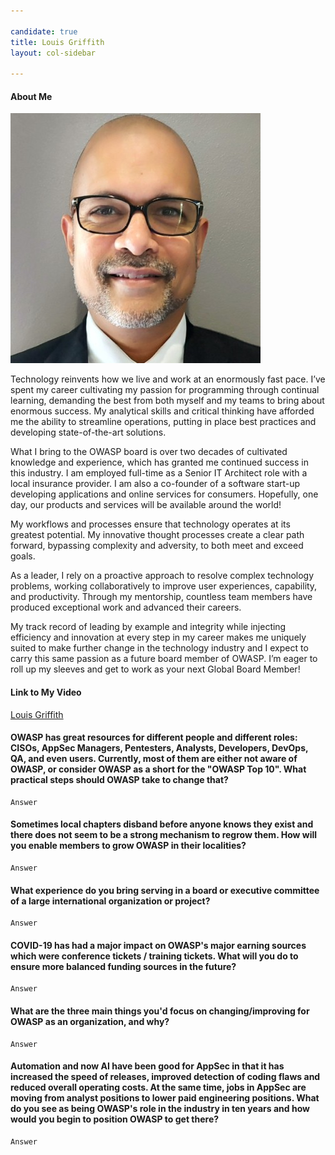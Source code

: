 ```yaml
---

candidate: true
title: Louis Griffith
layout: col-sidebar

---
```


#### About Me
![Louis Griffith](assets/images/louis_griffith.jpeg)

Technology reinvents how we live and work at an enormously fast pace. I’ve spent my career cultivating my passion for programming through continual learning, demanding the best from both myself and my teams to bring about enormous success. My analytical skills and critical thinking have afforded me the ability to streamline operations, putting in place best practices and developing state-of-the-art solutions.

What I bring to the OWASP board is over two decades of cultivated knowledge and experience, which has granted me continued success in this industry. I am employed full-time as a Senior IT Architect role with a local insurance provider. I am also a co-founder of a software start-up developing applications and online services for consumers.  Hopefully, one day, our products and services will be available around the world!

My workflows and processes ensure that technology operates at its greatest potential. My innovative thought processes create a clear path forward, bypassing complexity and adversity, to both meet and exceed goals.

As a leader, I rely on a proactive approach to resolve complex technology problems, working collaboratively to improve user experiences, capability, and productivity. Through my mentorship, countless team members have produced exceptional work and advanced their careers.

My track record of leading by example and integrity while injecting efficiency and innovation at every step in my career makes me uniquely suited to make further change in the technology industry and I expect to carry this same passion as a future board member of OWASP. 
I’m eager to roll up my sleeves and get to work as your next Global Board Member!


#### Link to My Video
[Louis Griffith](#)

#### OWASP has great resources for different people and different roles: CISOs, AppSec Managers, Pentesters, Analysts, Developers, DevOps, QA, and even users. Currently, most of them are either not aware of OWASP, or consider OWASP as a short for the "OWASP Top 10". What practical steps should OWASP take to change that?
```
Answer
```

#### Sometimes local chapters disband before anyone knows they exist and there does not seem to be a strong mechanism to regrow them. How will you enable members to grow OWASP in their localities?
```
Answer
```

#### What experience do you bring serving in a board or executive committee of a large international organization or project?
```
Answer
```

#### COVID-19 has had a major impact on OWASP's major earning sources which were conference tickets / training tickets. What will you do to ensure more balanced funding sources in the future?
```
Answer
```

#### What are the three main things you'd focus on changing/improving for OWASP as an organization, and why?
```
Answer
```

#### Automation and now AI have been good for AppSec in that it has increased the speed of releases, improved detection of coding flaws and reduced overall operating costs. At the same time, jobs in AppSec are moving from analyst positions to lower paid engineering positions. What do you see as being OWASP's role in the industry in ten years and how would you begin to position OWASP to get there?
```
Answer
```
